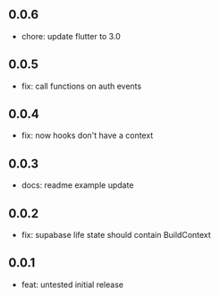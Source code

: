 ## 0.0.6

- chore: update flutter to 3.0

## 0.0.5

- fix: call functions on auth events

## 0.0.4

- fix: now hooks don't have a context

## 0.0.3

- docs: readme example update

## 0.0.2

- fix: supabase life state should contain BuildContext

## 0.0.1

- feat: untested initial release
